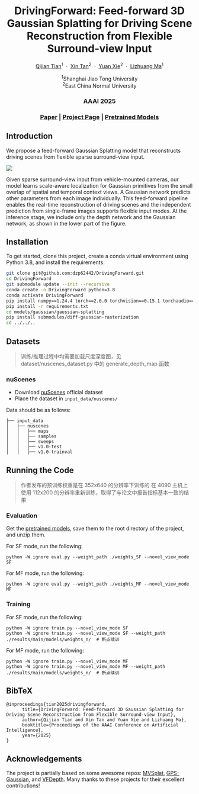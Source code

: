 <p align="center">
  <h1 align="center">DrivingForward: Feed-forward 3D Gaussian Splatting for Driving Scene Reconstruction from Flexible Surround-view Input</h1>
  <p align="center">
    <a href="https://fangzhou2000.github.io/">Qijian Tian</a><sup>1</sup>
    &nbsp;·&nbsp;
    <a href="https://tanxincs.github.io/">Xin Tan</a><sup>2</sup>
    &nbsp;·&nbsp;
    <a href="https://scholar.google.com/citations?user=RN1QMPgAAAAJ">Yuan Xie</a><sup>2</sup>
    &nbsp;·&nbsp;
    <a href="https://dmcv.sjtu.edu.cn/people/">Lizhuang Ma</a><sup>1</sup>
  </p>
  <p align="center">
    <sup>1</sup>Shanghai Jiao Tong University
    <br>
    <sup>2</sup>East China Normal University
  </p>
  <h3 align="center">AAAI 2025</h3>
  <h3 align="center"><a href="https://arxiv.org/abs/2409.12753">Paper</a> | <a href="https://fangzhou2000.github.io/projects/drivingforward/">Project Page</a> | <a href="https://drive.google.com/drive/folders/1IASOPK1RQeP-nLQvJUn7WQUtb_fwGlVS">Pretrained Models</a> </h3>
</p>

## Introduction

We propose a feed-forward Gaussian Splatting model that reconstructs driving scenes from flexible sparse surround-view input.

<img src=".\assets\framework.png">

Given sparse surround-view input from vehicle-mounted cameras, our model learns
scale-aware localization for Gaussian primitives from the small overlap of spatial and temporal context views. A Gaussian
network predicts other parameters from each image individually. This feed-forward pipeline enables the real-time reconstruction
of driving scenes and the independent prediction from single-frame images supports flexible input modes. At the inference stage,
we include only the depth network and the Gaussian network, as shown in the lower part of the figure.

## Installation

To get started, clone this project, create a conda virtual environment using Python 3.8, and install the requirements:

```bash
git clone git@github.com:dzp62442/DrivingForward.git
cd DrivingForward
git submodule update --init --recursive
conda create -n DrivingForward python=3.8
conda activate DrivingForward
pip install numpy==1.24.4 torch==2.0.0 torchvision==0.15.1 torchaudio==2.0.1 --index-url https://download.pytorch.org/whl/cu118
pip install -r requirements.txt
cd models/gaussian/gaussian-splatting
pip install submodules/diff-gaussian-rasterization
cd ../../..
```

## Datasets

> 训练/推理过程中均需要加载尺度深度图，见 dataset/nuscenes_dataset.py 中的 generate_depth_map 函数

### nuScenes 
* Download [nuScenes](https://www.nuscenes.org/nuscenes) official dataset
* Place the dataset in `input_data/nuscenes/`

Data should be as follows:
```
├── input_data
│   ├── nuscenes
│   │   ├── maps
│   │   ├── samples
│   │   ├── sweeps
│   │   ├── v1.0-test
│   │   ├── v1.0-trainval
```

## Running the Code

> 作者发布的预训练权重是在 352x640 的分辨率下训练的
> 在 4090 主机上使用 112x200 的分辨率重新训练，取得了与论文中报告指标基本一致的结果

### Evaluation

Get the [pretrained models](https://drive.google.com/drive/folders/1IASOPK1RQeP-nLQvJUn7WQUtb_fwGlVS), save them to the root directory of the project, and unzip them.

For SF mode, run the following:
```shell
python -W ignore eval.py --weight_path ./weights_SF --novel_view_mode SF
```


For MF mode, run the following:
```shell
python -W ignore eval.py --weight_path ./weights_MF --novel_view_mode MF
```

### Training

For SF mode, run the following:
```shell
python -W ignore train.py --novel_view_mode SF
python -W ignore train.py --novel_view_mode SF --weight_path ./results/main/models/weights_n/  # 断点续训
```

For MF mode, run the following:
```shell
python -W ignore train.py --novel_view_mode MF
python -W ignore train.py --novel_view_mode MF --weight_path ./results/main/models/weights_n/  # 断点续训
```

## BibTeX
```
@inproceedings{tian2025drivingforward,
      title={DrivingForward: Feed-forward 3D Gaussian Splatting for Driving Scene Reconstruction from Flexible Surround-view Input}, 
      author={Qijian Tian and Xin Tan and Yuan Xie and Lizhuang Ma},
      booktitle={Proceedings of the AAAI Conference on Artificial Intelligence},
      year={2025}
}
```

## Acknowledgements

The project is partially based on some awesome repos: [MVSplat](https://github.com/donydchen/mvsplat), [GPS-Gaussian](https://github.com/aipixel/GPS-Gaussian), and [VFDepth](https://github.com/42dot/VFDepth). Many thanks to these projects for their excellent contributions!
